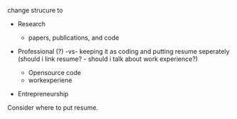 change strucure to

- Research
    - papers, publications, and code
- Professional (?) -vs- keeping it as coding and putting resume seperately (should i link resume? - should i talk about work experience?)

    - Opensource code
    - workexperiene
- Entrepreneurship



Consider where to put resume.
